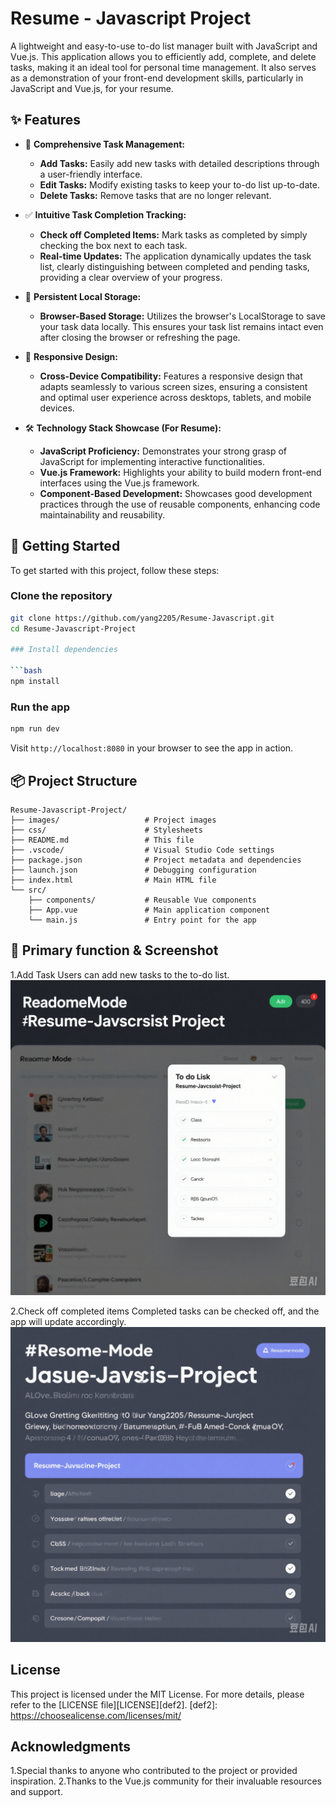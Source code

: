 # Resume - Javascript Project

<!-- Project Description & Overview - Authored by 杨慧萍 -->
A lightweight and easy-to-use to-do list manager built with JavaScript and Vue.js. This application allows you to efficiently add, complete, and delete tasks, making it an ideal tool for personal time management. It also serves as a demonstration of your front-end development skills, particularly in JavaScript and Vue.js, for your resume.

## ✨ Features

<!-- Features Section - Authored by 杨慧萍 -->
- 📝 **Comprehensive Task Management:**
  - **Add Tasks:** Easily add new tasks with detailed descriptions through a user-friendly interface.
  - **Edit Tasks:** Modify existing tasks to keep your to-do list up-to-date.
  - **Delete Tasks:** Remove tasks that are no longer relevant.

- ✅ **Intuitive Task Completion Tracking:**
  - **Check off Completed Items:** Mark tasks as completed by simply checking the box next to each task.
  - **Real-time Updates:** The application dynamically updates the task list, clearly distinguishing between completed and pending tasks, providing a clear overview of your progress.

- 💾 **Persistent Local Storage:**
  - **Browser-Based Storage:** Utilizes the browser's LocalStorage to save your task data locally. This ensures your task list remains intact even after closing the browser or refreshing the page.

- 🎨 **Responsive Design:**
  - **Cross-Device Compatibility:** Features a responsive design that adapts seamlessly to various screen sizes, ensuring a consistent and optimal user experience across desktops, tablets, and mobile devices.

- 🛠️ **Technology Stack Showcase (For Resume):**
  - **JavaScript Proficiency:** Demonstrates your strong grasp of JavaScript for implementing interactive functionalities.
  - **Vue.js Framework:** Highlights your ability to build modern front-end interfaces using the Vue.js framework.
  - **Component-Based Development:** Showcases good development practices through the use of reusable components, enhancing code maintainability and reusability.

## 🚀 Getting Started

<!-- Getting Started Section - Authored by 杨慧萍 -->
To get started with this project, follow these steps:

### Clone the repository

```bash
git clone https://github.com/yang2205/Resume-Javascript.git
cd Resume-Javascript-Project

### Install dependencies

```bash
npm install
```

### Run the app

```bash
npm run dev
```

Visit `http://localhost:8080` in your browser to see the app in action.

## 📦 Project Structure
<!-- Features Section - Authored by 杨慧萍 -->
```
Resume-Javascript-Project/
├── images/                   # Project images
├── css/                      # Stylesheets
├── README.md                 # This file
├── .vscode/                  # Visual Studio Code settings
├── package.json              # Project metadata and dependencies
├── launch.json               # Debugging configuration
├── index.html                # Main HTML file
└── src/
    ├── components/           # Reusable Vue components
    ├── App.vue               # Main application component
    └── main.js               # Entry point for the app
```

## 📮 Primary function & Screenshot
<!-- Features Section - Authored by 杨慧萍 -->
1.Add Task
Users can add new tasks to the to-do list.
![任务添加功能截图](images/screenshot_add_task.png)


2.Check off completed items
Completed tasks can be checked off, and the app will update accordingly.
![检查已完成任务截图](images/screenshot_check_task.png)

## License

<!-- License Section - Authored by 杨慧萍 -->
This project is licensed under the MIT License. For more details, please refer to the [LICENSE file][LICENSE][def2].
[def2]: https://choosealicense.com/licenses/mit/

## Acknowledgments
1.Special thanks to anyone who contributed to the project or provided inspiration.
2.Thanks to the Vue.js community for their invaluable resources and support.

